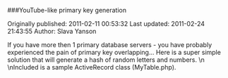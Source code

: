 ###YouTube-like primary key generation

Originally published: 2011-02-11 00:53:32
Last updated: 2011-02-24 21:43:55
Author: Slava Yanson

If you have more then 1 primary database servers - you have probably experienced the pain of primary key overlapping... Here is a super simple solution that will generate a hash of random letters and numbers.\n\nIncluded is a sample ActiveRecord class (MyTable.php).